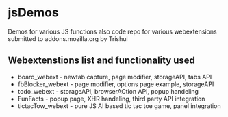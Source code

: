 # jsDemos
Demos for various JS functions also code repo for various webextensions submitted to addons.mozilla.org by Trishul


## Webextenstions list and functionality used
* board_webext - newtab capture, page modifier, storageAPI, tabs API
* fbBlocker_webext - page modifier, options page example, storageAPI
* todo_webext - storageAPI, browserACtion API, popup handeling
* FunFacts - popup page, XHR handeling, third party API integration
* tictacTow_webext - pure JS AI based tic tac toe game, panel integration
